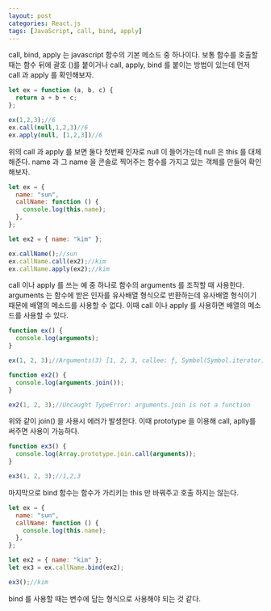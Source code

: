 ```yaml
---
layout: post
categories: React.js
tags: [JavaScript, call, bind, apply]
---
```

call, bind, apply 는 javascript 함수의 기본 메소드 중 하나이다.
보통 함수를 호출할 때는 함수 뒤에 괄호 ()를 붙이거나 call, apply, bind 를 붙이는 방법이 있는데 먼저 call 과 apply 를 확인해보자.

```js
let ex = function (a, b, c) {
  return a + b + c;
};

ex(1,2,3);//6
ex.call(null,1,2,3)//6
ex.apply(null, [1,2,3])//6
```

위의 call 과 apply 를 보면 둘다 첫번째 인자로 null 이 들어가는데 null 은 this 를 대체해준다.
name 과 그 name 을 콘솔로 찍어주는 함수를 가지고 있는 객체를 만들어 확인해보자. 

```js
let ex = {
  name: "sun",
  callName: function () {
    console.log(this.name);
  },
};

let ex2 = { name: "kim" };

ex.callName();//sun
ex.callName.call(ex2);//kim
ex.callName.apply(ex2);//kim
```

call 이나 apply 를 쓰는 예 중 하나로 함수의 arguments 를 조작할 때 사용한다.
arguments 는 함수에 받은 인자를 유사배열 형식으로 반환하는데 유사배열 형식이기 때문에 배열의 메소드를 사용할 수 없다. 
이때 call 이나 apply 를 사용하면 배열의 메소드를 사용할 수 있다.


```js
function ex() {
  console.log(arguments);
}

ex(1, 2, 3);//Arguments(3) [1, 2, 3, callee: ƒ, Symbol(Symbol.iterator): ƒ]
```

```js
function ex2() {
  console.log(arguments.join());
}

ex2(1, 2, 3);//Uncaught TypeError: arguments.join is not a function
```

위와 같이 join() 을 사용시 에러가 발생한다.
이때 prototype 을 이용해 call, aplly를 써주면 사용이 가능하다.

```js
function ex3() {
  console.log(Array.prototype.join.call(arguments));
}

ex3(1, 2, 3);//1,2,3
```


마지막으로 bind 함수는 함수가 가리키는 this 만 바꿔주고 호출 하지는 않는다.

```js
let ex = {
  name: "sun",
  callName: function () {
    console.log(this.name);
  },
};

let ex2 = { name: "kim" };
let ex3 = ex.callName.bind(ex2);

ex3();//kim
```

bind 를 사용할 때는 변수에 담는 형식으로 사용해야 되는 것 같다.
